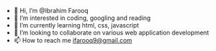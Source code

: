 - 👋 Hi, I’m @Ibrahim Farooq
- 👀 I’m interested in coding, googling and reading
- 🌱 I’m currently learning html, css, javascript
- 💞️ I’m looking to collaborate on various web application development
- 📫 How to reach me ifarooq9@gmail.com

<!---
ifarooq09/ifarooq09 is a ✨ special ✨ repository because its `README.md` (this file) appears on your GitHub profile.
You can click the Preview link to take a look at your changes.
--->
